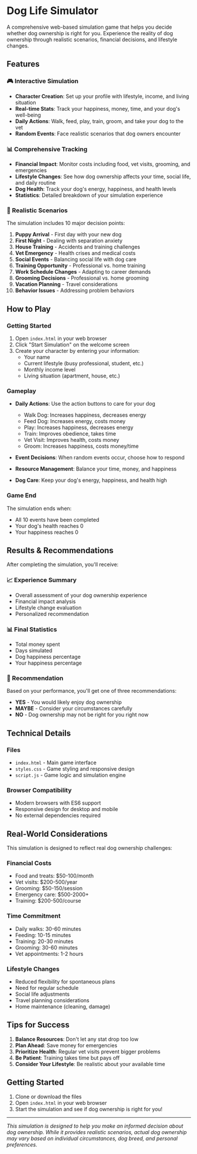 # Dog Life Simulator

A comprehensive web-based simulation game that helps you decide whether dog ownership is right for you. Experience the reality of dog ownership through realistic scenarios, financial decisions, and lifestyle changes.

## Features

### 🎮 Interactive Simulation
- **Character Creation**: Set up your profile with lifestyle, income, and living situation
- **Real-time Stats**: Track your happiness, money, time, and your dog's well-being
- **Daily Actions**: Walk, feed, play, train, groom, and take your dog to the vet
- **Random Events**: Face realistic scenarios that dog owners encounter

### 📊 Comprehensive Tracking
- **Financial Impact**: Monitor costs including food, vet visits, grooming, and emergencies
- **Lifestyle Changes**: See how dog ownership affects your time, social life, and daily routine
- **Dog Health**: Track your dog's energy, happiness, and health levels
- **Statistics**: Detailed breakdown of your simulation experience

### 🎯 Realistic Scenarios
The simulation includes 10 major decision points:
1. **Puppy Arrival** - First day with your new dog
2. **First Night** - Dealing with separation anxiety
3. **House Training** - Accidents and training challenges
4. **Vet Emergency** - Health crises and medical costs
5. **Social Events** - Balancing social life with dog care
6. **Training Opportunity** - Professional vs. home training
7. **Work Schedule Changes** - Adapting to career demands
8. **Grooming Decisions** - Professional vs. home grooming
9. **Vacation Planning** - Travel considerations
10. **Behavior Issues** - Addressing problem behaviors

## How to Play

### Getting Started
1. Open `index.html` in your web browser
2. Click "Start Simulation" on the welcome screen
3. Create your character by entering your information:
   - Your name
   - Current lifestyle (busy professional, student, etc.)
   - Monthly income level
   - Living situation (apartment, house, etc.)

### Gameplay
- **Daily Actions**: Use the action buttons to care for your dog
  - Walk Dog: Increases happiness, decreases energy
  - Feed Dog: Increases energy, costs money
  - Play: Increases happiness, decreases energy
  - Train: Improves obedience, takes time
  - Vet Visit: Improves health, costs money
  - Groom: Increases happiness, costs money/time

- **Event Decisions**: When random events occur, choose how to respond
- **Resource Management**: Balance your time, money, and happiness
- **Dog Care**: Keep your dog's energy, happiness, and health high

### Game End
The simulation ends when:
- All 10 events have been completed
- Your dog's health reaches 0
- Your happiness reaches 0

## Results & Recommendations

After completing the simulation, you'll receive:

### 📈 Experience Summary
- Overall assessment of your dog ownership experience
- Financial impact analysis
- Lifestyle change evaluation
- Personalized recommendation

### 📊 Final Statistics
- Total money spent
- Days simulated
- Dog happiness percentage
- Your happiness percentage

### 🎯 Recommendation
Based on your performance, you'll get one of three recommendations:
- **YES** - You would likely enjoy dog ownership
- **MAYBE** - Consider your circumstances carefully
- **NO** - Dog ownership may not be right for you right now

## Technical Details

### Files
- `index.html` - Main game interface
- `styles.css` - Game styling and responsive design
- `script.js` - Game logic and simulation engine

### Browser Compatibility
- Modern browsers with ES6 support
- Responsive design for desktop and mobile
- No external dependencies required

## Real-World Considerations

This simulation is designed to reflect real dog ownership challenges:

### Financial Costs
- Food and treats: $50-100/month
- Vet visits: $200-500/year
- Grooming: $50-150/session
- Emergency care: $500-2000+
- Training: $200-500/course

### Time Commitment
- Daily walks: 30-60 minutes
- Feeding: 10-15 minutes
- Training: 20-30 minutes
- Grooming: 30-60 minutes
- Vet appointments: 1-2 hours

### Lifestyle Changes
- Reduced flexibility for spontaneous plans
- Need for regular schedule
- Social life adjustments
- Travel planning considerations
- Home maintenance (cleaning, damage)

## Tips for Success

1. **Balance Resources**: Don't let any stat drop too low
2. **Plan Ahead**: Save money for emergencies
3. **Prioritize Health**: Regular vet visits prevent bigger problems
4. **Be Patient**: Training takes time but pays off
5. **Consider Your Lifestyle**: Be realistic about your available time

## Getting Started

1. Clone or download the files
2. Open `index.html` in your web browser
3. Start the simulation and see if dog ownership is right for you!

---

*This simulation is designed to help you make an informed decision about dog ownership. While it provides realistic scenarios, actual dog ownership may vary based on individual circumstances, dog breed, and personal preferences.* 